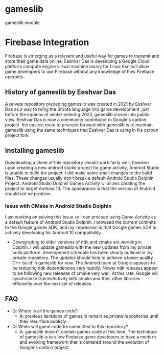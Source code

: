 # gameslib
gameslib module 
# Firebase Integration
Firebase is emerging as a relevant and useful
way for games to transmit and store their game data online.
Eeshvar Das is developing a Google Cloud platform compute engine virtual machine 
binary for Linux that 
will allow game developers
to use Firebase without any knowledge of how Firebase operates.
## History of gameslib by Eeshvar Das
A private repository preceding gameslib was created in 2021 by Eeshvar Das 
as a way to bring the Shrota language into game development.
just before the equinox of winter entering 2023,
gameslib moves into public view.
Eeshvar Das is now a community contributor in Google's carbon project.
the easiest route to proceed forward with gameslib
is to maintain gameslib
using the same techniques
that Eeshvar Das
is using in his carbon project fork.
## Installing gameslib
Downloading a clone of this repository should work fairly well, 
however upon creating a new android studio project for game activity,
Android Studio is unable to build the project.
I did make some small changes to the build files.
These changes usually don't break a default Android Studio Dolphin Project.
Android Studio Dolphin Games Activity UI allows creating the project 
to target Android 13.
The appearance is that the version of Android should not be problem.
### Issue with CMake in Android Studio Dolphin
I am working on solving this issue so I can proceed using Game Activity
as a default feature of Android Studio Dolphin.
I browsed the current commits to the Google games SDK,
and my impression is that Google games SDK is actively 
developing for Android 10 compatibility.
- Downgrading to older versions of ndk and cmake are working in Dolphin.
I will update gameslib with the new updates from my private build platform.
development schedule has been clearly outlined in my private repository.
The updates should help to achieve a lower quality C++ build in gameslib for now.
The Android team at Google appears to be reducing ndk dependencies very rapidly.
Newer ndk releases appear to be following new releases of cmake very well.
At this rate, Google will synchronize GamesActivity with cmake and their other libraries efficiently over the next set of releases.
## FAQ
- Q: Where is all the games code?
  - A: previous iterations of gameslib remain as private repositories
until they resurface publicly.
- Q: When will game code be committed to this repository?
  - A: gameslib doesn't contain games code at this time.
The technique of gameslib is to 
allow Firebase game developers 
to have a modern and evolving framework
that is centered around
the evolution of Google's carbon project.
